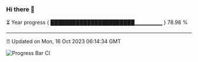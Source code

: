 ### Hi there 👋

⏳ Year progress { ███████████████████████▁▁▁▁▁▁▁ } 78.98 %

---

⏰ Updated on Mon, 16 Oct 2023 06:14:34 GMT

![Progress Bar CI](https://github.com/liununu/liununu/workflows/Progress%20Bar%20CI/badge.svg)
